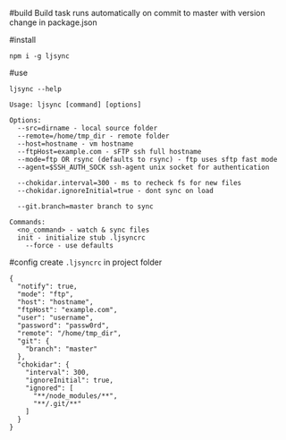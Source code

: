 #build
Build task runs automatically on commit to master with version change in package.json

#install
````
npm i -g ljsync
````

#use
````
ljsync --help

Usage: ljsync [command] [options] 

Options:
  --src=dirname - local source folder
  --remote=/home/tmp_dir - remote folder
  --host=hostname - vm hostname
  --ftpHost=example.com - sFTP ssh full hostname
  --mode=ftp OR rsync (defaults to rsync) - ftp uses sftp fast mode
  --agent=$SSH_AUTH_SOCK ssh-agent unix socket for authentication

  --chokidar.interval=300 - ms to recheck fs for new files
  --chokidar.ignoreInitial=true - dont sync on load

  --git.branch=master branch to sync

Commands: 
  <no_command> - watch & sync files
  init - initialize stub .ljsyncrc
    --force - use defaults
````

#config
create `.ljsyncrc` in project folder

````
{
  "notify": true,
  "mode": "ftp",
  "host": "hostname",
  "ftpHost": "example.com",
  "user": "username",
  "password": "passw0rd",
  "remote": "/home/tmp_dir",
  "git": {
    "branch": "master"
  },
  "chokidar": {
    "interval": 300,
    "ignoreInitial": true,
    "ignored": [
      "**/node_modules/**",
      "**/.git/**"
    ]
  }
}
````
